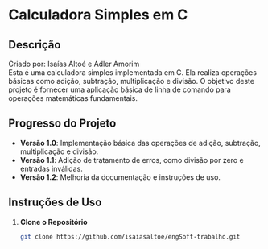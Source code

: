 # Calculadora Simples em C

## Descrição
Criado por: Isaías Altoé e Adler Amorim   
Esta é uma calculadora simples implementada em C. Ela realiza operações básicas como adição, subtração, multiplicação e divisão. O objetivo deste projeto é fornecer uma aplicação básica de linha de comando para operações matemáticas fundamentais.

## Progresso do Projeto

- **Versão 1.0**: Implementação básica das operações de adição, subtração, multiplicação e divisão.
- **Versão 1.1**: Adição de tratamento de erros, como divisão por zero e entradas inválidas.
- **Versão 1.2**: Melhoria da documentação e instruções de uso.

## Instruções de Uso

1. **Clone o Repositório**

   ```bash
   git clone https://github.com/isaiasaltoe/engSoft-trabalho.git
